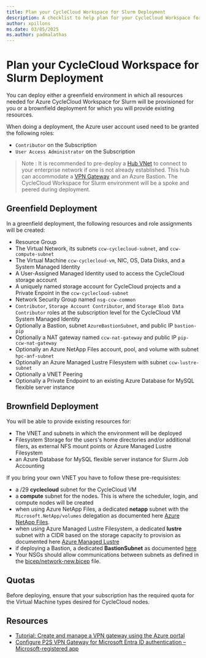 ```yaml
---
title: Plan your CycleCloud Workspace for Slurm Deployment
description: A checklist to help plan for your CycleCloud Workspace for Slurm deployment
author: xpillons
ms.date: 03/05/2025
ms.author: padmalathas
---
```


# Plan your CycleCloud Workspace for Slurm Deployment
You can deploy either a greenfield environment in which all resources needed for Azure CycleCloud Workspace for Slurm will be provisioned for you or a brownfield deployment for which you will provide existing resources.

When doing a deployment, the Azure user account used need to be granted the following roles:
- `Contributor` on the Subscription
- `User Access Administrator` on the Subscription

> Note : It is recommended to pre-deploy a [Hub VNet](/azure/architecture/networking/architecture/hub-spoke) to connect to your enterprise network if one is not already established. This hub can accommodate a [VPN Gateway](/azure/vpn-gateway/tutorial-create-gateway-portal) and an Azure Bastion. The CycleCloud Workspace for Slurm environment will be a spoke and peered during deployment.

## Greenfield Deployment

In a greenfield deployment, the following resources and role assignments will be created:
- Resource Group
- The Virtual Network, its subnets `ccw-cyclecloud-subnet`, and `ccw-compute-subnet`
- The Virtual Machine `ccw-cyclecloud-vm`, NIC, OS, Data Disks, and a System Managed Identity
- A User-Assigned Managed Identity used to access the CycleCloud storage account
- A uniquely named storage account for CycleCloud projects and a Private Enpoint in the `ccw-cyclecloud-subnet`
- Network Security Group named `nsg-ccw-common`
- `Contributor`, `Storage Account Contributor`, and `Storage Blob Data Contributor` roles at the subscription level for the CycleCloud VM System Managed Identity
- Optionally a Bastion, subnet `AzureBastionSubnet`, and public IP `bastion-pip`
- Optionally a NAT gateway named `ccw-nat-gateway` and public IP `pip-ccw-nat-gateway`
- Optionally an Azure NetApp Files account, pool, and volume with subnet `hpc-anf-subnet`
- Optionally an Azure Managed Lustre Filesystem with subnet `ccw-lustre-subnet`
- Optionally a VNET Peering
- Optionally a Private Endpoint to an existing Azure Database for MySQL flexible server instance

## Brownfield Deployment
You will be able to provide existing resources for:
- The VNET and subnets in which the environment will be deployed
- Filesystem Storage for the users's home directories and/or additional filers, as external NFS mount points or Azure Managed Lustre Filesystem
- an Azure Database for MySQL flexible server instance for Slurm Job Accounting

If you bring your own VNET you have to follow these pre-requisistes:
- a /29 **cyclecloud** subnet for the CycleCloud VM
- a **compute** subnet for the nodes. This is where the scheduler, login, and compute nodes will be created
- when using Azure NetApp Files, a dedicated **netapp** subnet with the `Microsoft.NetApp/volumes` delegation as documented here [Azure NetApp Files](/azure/azure-netapp-files/azure-netapp-files-introduction).
- when using Azure Managed Lustre Filesystem, a dedicated **lustre** subnet with a CIDR based on the storage capacity to provision as documented here [Azure Managed Lustre](/azure/azure-managed-lustre/amlfs-overview)
- if deploying a Bastion, a dedicated **BastionSubnet** as documented [here](/azure/bastion/configuration-settings#subnet)
- Your NSGs should allow communications between subnets as defined in the [bicep/network-new.bicep](https://github.com/Azure/cyclecloud-slurm-workspace/blob/main/bicep/network-new.bicep) file.

## Quotas

Before deploying, ensure that your subscription has the required quota for the Virtual Machine types desired for CycleCloud nodes.

## Resources

* [Tutorial: Create and manage a VPN gateway using the Azure portal](/azure/vpn-gateway/tutorial-create-gateway-portal)
* [Configure P2S VPN Gateway for Microsoft Entra ID authentication – Microsoft-registered app](/azure/vpn-gateway/point-to-site-entra-gateway)
